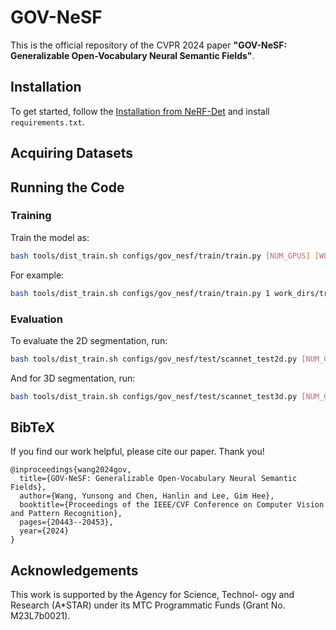 # GOV-NeSF

This is the official repository of the CVPR 2024 paper **"GOV-NeSF: Generalizable Open-Vocabulary Neural Semantic Fields"**. 

## Installation

To get started, follow the [Installation from NeRF-Det](https://github.com/facebookresearch/NeRF-Det) and install ```requirements.txt```.


## Acquiring Datasets


## Running the Code

### Training

Train the model as:

```bash
bash tools/dist_train.sh configs/gov_nesf/train/train.py [NUM_GPUS] [WORK_DIR]
```

For example:
```bash
bash tools/dist_train.sh configs/gov_nesf/train/train.py 1 work_dirs/train
```

### Evaluation

To evaluate the 2D segmentation, run:

```bash
bash tools/dist_train.sh configs/gov_nesf/test/scannet_test2d.py [NUM_GPUS] [WORK_DIR] [CHECKPOINT_PATH]
```

And for 3D segmentation, run:
```bash
bash tools/dist_train.sh configs/gov_nesf/test/scannet_test3d.py [NUM_GPUS] [WORK_DIR] [CHECKPOINT_PATH]
```


## BibTeX
If you find our work helpful, please cite our paper. Thank you!
```
@inproceedings{wang2024gov,
  title={GOV-NeSF: Generalizable Open-Vocabulary Neural Semantic Fields},
  author={Wang, Yunsong and Chen, Hanlin and Lee, Gim Hee},
  booktitle={Proceedings of the IEEE/CVF Conference on Computer Vision and Pattern Recognition},
  pages={20443--20453},
  year={2024}
}
```

## Acknowledgements

This work is supported by the Agency for Science, Technol- ogy and Research (A*STAR) under its MTC Programmatic Funds (Grant No. M23L7b0021).
